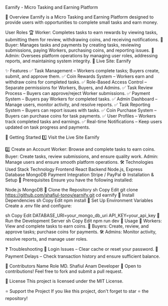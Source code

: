 Earnify - Micro Tasking and Earning Platform
<!-- Replace with actual banner if available -->

🚀 Overview
Earnify is a Micro Tasking and Earning Platform designed to provide users with opportunities to complete small tasks and earn money.

User Roles
🏆 Worker: Completes tasks to earn rewards by viewing tasks, submitting them for review, withdrawing coins, and receiving notifications.
💼 Buyer: Manages tasks and payments by creating tasks, reviewing submissions, paying Workers, purchasing coins, and reporting issues.
🔧 Admin: Oversees platform operations by managing user roles, addressing reports, and maintaining system integrity.
🔗 Live Site: Earnify

✨ Features
✅ Task Management – Workers complete tasks; Buyers create, submit, and approve them.
✅ Coin Rewards System – Workers earn and withdraw coins for completed tasks.
✅ Role-Based Access Control – Separate permissions for Workers, Buyers, and Admins.
✅ Task Review Process – Buyers can approve/reject Worker submissions.
✅ Payment System – Buyers pay Workers for completed tasks.
✅ Admin Dashboard – Manage users, monitor activity, and resolve reports.
✅ Task Reporting System – Buyers can report issues with tasks.
✅ Coin Purchase System – Buyers can purchase coins for task payments.
✅ User Profiles – Workers track completed tasks and earnings.
✅ Real-time Notifications – Keep users updated on task progress and payments.

📌 Getting Started
1️⃣ Visit the Live Site
Earnify

2️⃣ Create an Account
Worker: Browse and complete tasks to earn coins.
Buyer: Create tasks, review submissions, and ensure quality work.
Admin: Manage users and ensure smooth platform operations.
🛠 Technologies Used
Stack	Technology
Frontend	React
Backend	Node.js, Express
Database	MongoDB
Payment Integration	Stripe / PayPal
⚙️ Installation & Setup
📌 Prerequisites
Ensure you have the following installed:

Node.js
MongoDB
🔹 Clone the Repository
sh
Copy
Edit
git clone https://github.com/shafiul-tonoy/earnify.git
cd earnify
🔹 Install Dependencies
sh
Copy
Edit
npm install
🔹 Set Up Environment Variables
Create a .env file and configure:

sh
Copy
Edit
DATABASE_URI=your_mongo_db_uri
API_KEY=your_api_key
🔹 Run the Development Server
sh
Copy
Edit
npm run dev
📌 Usage
👤 Workers: View and complete tasks to earn coins.
💼 Buyers: Create, review, and approve tasks; purchase coins for payments.
🛠 Admins: Monitor activity, resolve reports, and manage user roles.

❓ Troubleshooting
🔹 Login Issues – Clear cache or reset your password.
🔹 Payment Delays – Check transaction history and ensure sufficient balance.

👥 Contributors
Name	Role
MD. Shafiul Anam	Developer
🚀 Open to contributions! Feel free to fork and submit a pull request.

📜 License
This project is licensed under the MIT License.

⭐ Support the Project
If you like this project, don't forget to star ⭐ the repository!